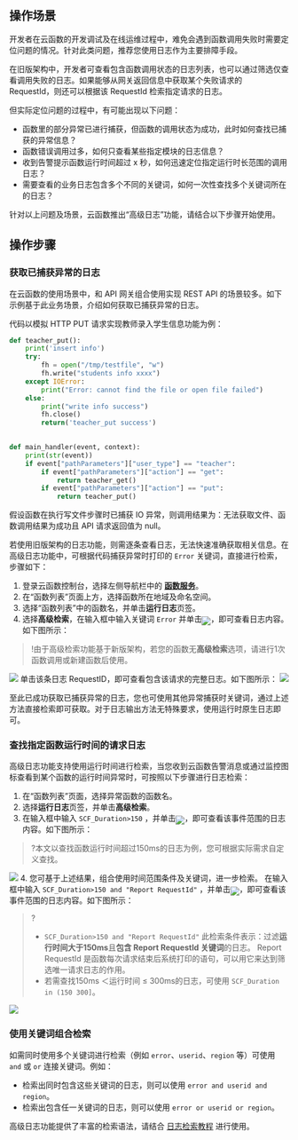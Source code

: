 ## 操作场景

开发者在云函数的开发调试及在线运维过程中，难免会遇到函数调用失败时需要定位问题的情况。针对此类问题，推荐您使用日志作为主要排障手段。

在旧版架构中，开发者可查看包含函数调用状态的日志列表，也可以通过筛选仅查看调用失败的日志。如果能够从网关返回信息中获取某个失败请求的 RequestId，则还可以根据该 RequestId 检索指定请求的日志。

但实际定位问题的过程中，有可能出现以下问题：
- 函数里的部分异常已进行捕获，但函数的调用状态为成功，此时如何查找已捕获的异常信息？
- 函数错误调用过多，如何只查看某些指定模块的日志信息？
- 收到告警提示函数运行时间超过 x 秒，如何迅速定位指定运行时长范围的调用日志？
- 需要查看的业务日志包含多个不同的关键词，如何一次性查找多个关键词所在的日志？

针对以上问题及场景，云函数推出“高级日志”功能，请结合以下步骤开始使用。



## 操作步骤

### 获取已捕获异常的日志

在云函数的使用场景中，和 API 网关组合使用实现 REST API 的场景较多。如下示例基于此业务场景，介绍如何获取已捕获异常的日志。

代码以模拟 HTTP PUT 请求实现教师录入学生信息功能为例：
```python
def teacher_put():
    print('insert info')
    try:
        fh = open("/tmp/testfile", "w")
        fh.write("students info xxxx")  
    except IOError:
        print("Error: cannot find the file or open file failed") 
    else:
        print("write info success")
        fh.close()
        return('teacher_put success')
    

def main_handler(event, context):
    print(str(event))
    if event["pathParameters"]["user_type"] == "teacher":
        if event["pathParameters"]["action"] == "get":
            return teacher_get()
        if event["pathParameters"]["action"] == "put":
            return teacher_put()
```
假设函数在执行写文件步骤时已捕获 IO 异常，则调用结果为：无法获取文件、函数调用结果为成功且 API 请求返回值为 null。

若使用旧版架构的日志功能，则需逐条查看日志，无法快速准确获取相关信息。在高级日志功能中，可根据代码捕获异常时打印的 `Error` 关键词，直接进行检索，步骤如下：
1. 登录云函数控制台，选择左侧导航栏中的 **[函数服务](https://console.cloud.tencent.com/scf/list)**。
2. 在“函数列表”页面上方，选择函数所在地域及命名空间。
3. 选择“函数列表”中的函数名，并单击**运行日志**页签。
4. 选择**高级检索**，在输入框中输入关键词 `Error` 并单击<img src="https://main.qcloudimg.com/raw/70c20e0ff30f88eef20d6b540d6ef804.png" style="margin:-6px 0px"></img>，即可查看日志内容。如下图所示： 
>!由于高级检索功能基于新版架构，若您的函数无**高级检索**选项，请进行1次函数调用或新建函数后使用。
>
![](https://main.qcloudimg.com/raw/11e68ccce95043222b8f1f9e835276c3.png)
单击该条日志 RequestID，即可查看包含该请求的完整日志。如下图所示： 
![](https://main.qcloudimg.com/raw/960d7e6526419267e537c7f637b15789.png)

至此已成功获取已捕获异常的日志，您也可使用其他异常捕获时关键词，通过上述方法直接检索即可获取。对于日志输出方法无特殊要求，使用运行时原生日志即可。



### 查找指定函数运行时间的请求日志
高级日志功能支持使用运行时间进行检索，当您收到云函数告警消息或通过监控图标查看到某个函数的运行时间异常时，可按照以下步骤进行日志检索：
1. 在“函数列表”页面，选择异常函数的函数名。
2. 选择**运行日志**页签，并单击**高级检索**。
3. 在输入框中输入 `SCF_Duration>150` ，并单击<img src="https://main.qcloudimg.com/raw/70c20e0ff30f88eef20d6b540d6ef804.png" style="margin:-6px 0px"></img>，即可查看该事件范围的日志内容。如下图所示： 
>?本文以查找函数运行时间超过150ms的日志为例，您可根据实际需求自定义查找。
>
![](https://main.qcloudimg.com/raw/cd7fa2441cf9a9533492b3567793318f.png)
4. 您可基于上述结果，组合使用时间范围条件及关键词，进一步检索。
在输入框中输入 `SCF_Duration>150 and "Report RequestId"` ，并单击<img src="https://main.qcloudimg.com/raw/70c20e0ff30f88eef20d6b540d6ef804.png" style="margin:-6px 0px"></img>，即可查看该事件范围的日志内容。如下图所示： 
>?
>- `SCF_Duration>150 and "Report RequestId"` 此检索条件表示：过滤**运行时间大于150ms**且**包含 Report RequestId 关键词**的日志。
>Report RequestId 是函数每次请求结束后系统打印的语句，可以用它来达到筛选唯一请求日志的作用。
>- 若需查找150ms ＜运行时间 ≤ 300ms的日志，可使用 `SCF_Duration in (150 300]`。
>
![](https://main.qcloudimg.com/raw/47d1daf93c2a57bcc1d181738018b230.png)



### 使用关键词组合检索
如需同时使用多个关键词进行检索（例如 `error`、`userid`、`region` 等）可使用 `and` 或 `or` 连接关键词。例如：
- 检索出同时包含这些关键词的日志，则可以使用 `error and userid and region`。
- 检索出包含任一关键词的日志，则可以使用 `error or userid or region`。


高级日志功能提供了丰富的检索语法，请结合 [日志检索教程](https://cloud.tencent.com/document/product/583/40964) 进行使用。




